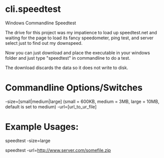 cli.speedtest
====================================

Windows Commandline Speedtest

The drive for this project was my impatience to load up speedtest.net and waiting for the page to load its fancy speedometer, ping test, and server select just to find out my downspeed.

Now you can just download and place the executable in your windows folder and just type "speedtest" in commandline to do a test.

The download discards the data so it does not write to disk.

Commandline Options/Switches
====================================

-size=[small|medium|large] (small = 600KB, medium = 3MB, large = 10MB, default is set to medium)
-url=[url_to_ur_file]


Example Usages:
====================================
speedtest -size=large

speedtest -url=http://www.server.com/somefile.zip

